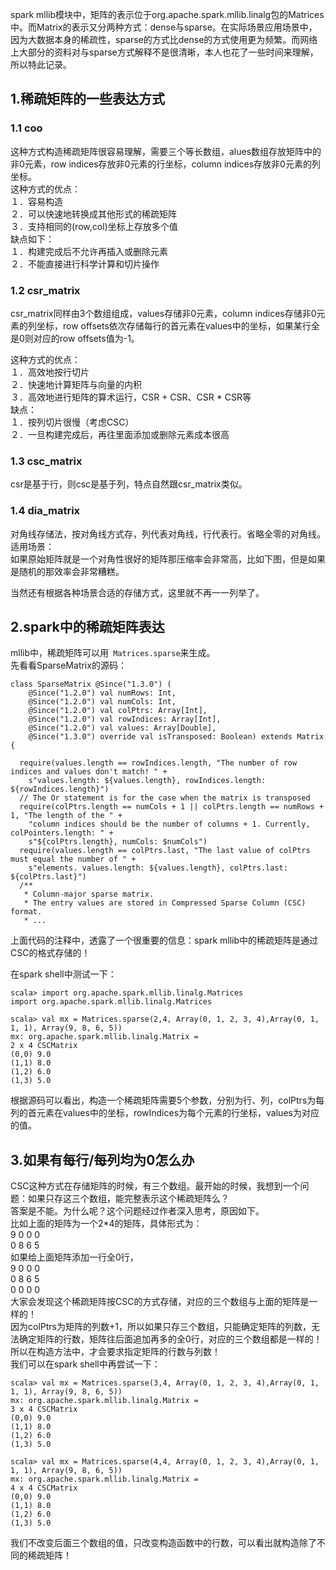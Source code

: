 spark mllib模块中，矩阵的表示位于org.apache.spark.mllib.linalg包的Matrices中。而Matrix的表示又分两种方式：dense与sparse。在实际场景应用场景中，因为大数据本身的稀疏性，sparse的方式比dense的方式使用更为频繁。而网络上大部分的资料对与sparse方式解释不是很清晰，本人也花了一些时间来理解，所以特此记录。  

## 1.稀疏矩阵的一些表达方式
### 1.1 coo
这种方式构造稀疏矩阵很容易理解，需要三个等长数组，alues数组存放矩阵中的非0元素，row indices存放非0元素的行坐标，column indices存放非0元素的列坐标。  
这种方式的优点：  
１．容易构造  
２．可以快速地转换成其他形式的稀疏矩阵  
３．支持相同的(row,col)坐标上存放多个值  
缺点如下：  
１．构建完成后不允许再插入或删除元素  
２．不能直接进行科学计算和切片操作  

### 1.2 csr_matrix
csr_matrix同样由3个数组组成，values存储非0元素，column indices存储非0元素的列坐标，row offsets依次存储每行的首元素在values中的坐标，如果某行全是0则对应的row offsets值为-1。  

这种方式的优点：  
１．高效地按行切片  
２．快速地计算矩阵与向量的内积  
３．高效地进行矩阵的算术运行，CSR + CSR、CSR * CSR等  
缺点：  
１．按列切片很慢（考虑CSC）  
２．一旦构建完成后，再往里面添加或删除元素成本很高  

### 1.3 csc_matrix
csr是基于行，则csc是基于列，特点自然跟csr_matrix类似。  

### 1.4 dia_matrix
对角线存储法，按对角线方式存，列代表对角线，行代表行。省略全零的对角线。  
适用场景：  
如果原始矩阵就是一个对角性很好的矩阵那压缩率会非常高，比如下图，但是如果是随机的那效率会非常糟糕。  

当然还有根据各种场景合适的存储方式，这里就不再一一列举了。  

## 2.spark中的稀疏矩阵表达
mllib中，稀疏矩阵可以用` Matrices.sparse`来生成。  
先看看SparseMatrix的源码：  

```
class SparseMatrix @Since("1.3.0") (
    @Since("1.2.0") val numRows: Int,
    @Since("1.2.0") val numCols: Int,
    @Since("1.2.0") val colPtrs: Array[Int],
    @Since("1.2.0") val rowIndices: Array[Int],
    @Since("1.2.0") val values: Array[Double],
    @Since("1.3.0") override val isTransposed: Boolean) extends Matrix {

  require(values.length == rowIndices.length, "The number of row indices and values don't match! " +
    s"values.length: ${values.length}, rowIndices.length: ${rowIndices.length}")
  // The Or statement is for the case when the matrix is transposed
  require(colPtrs.length == numCols + 1 || colPtrs.length == numRows + 1, "The length of the " +
    "column indices should be the number of columns + 1. Currently, colPointers.length: " +
    s"${colPtrs.length}, numCols: $numCols")
  require(values.length == colPtrs.last, "The last value of colPtrs must equal the number of " +
    s"elements. values.length: ${values.length}, colPtrs.last: ${colPtrs.last}")
  /**
   * Column-major sparse matrix.
   * The entry values are stored in Compressed Sparse Column (CSC) format.
   * ...
```  

上面代码的注释中，透露了一个很重要的信息：spark mllib中的稀疏矩阵是通过CSC的格式存储的！  

在spark shell中测试一下：  

```
scala> import org.apache.spark.mllib.linalg.Matrices
import org.apache.spark.mllib.linalg.Matrices

scala> val mx = Matrices.sparse(2,4, Array(0, 1, 2, 3, 4),Array(0, 1, 1, 1), Array(9, 8, 6, 5))
mx: org.apache.spark.mllib.linalg.Matrix = 
2 x 4 CSCMatrix
(0,0) 9.0
(1,1) 8.0
(1,2) 6.0
(1,3) 5.0
```  

根据源码可以看出，构造一个稀疏矩阵需要5个参数，分别为行、列，colPtrs为每列的首元素在values中的坐标，rowIndices为每个元素的行坐标，values为对应的值。  

## 3.如果有每行/每列均为0怎么办
CSC这种方式在存储矩阵的时候，有三个数组。最开始的时候，我想到一个问题：如果只存这三个数组，能完整表示这个稀疏矩阵么？  
答案是不能。为什么呢？这个问题经过作者深入思考，原因如下。  
比如上面的矩阵为一个2*4的矩阵，具体形式为：     
9 0 0 0   
0 8 6 5  
如果给上面矩阵添加一行全0行，  
9 0 0 0  
0 8 6 5  
0 0 0 0  
大家会发现这个稀疏矩阵按CSC的方式存储，对应的三个数组与上面的矩阵是一样的！  
因为colPtrs为矩阵的列数+1，所以如果只存三个数组，只能确定矩阵的列数，无法确定矩阵的行数，矩阵往后面追加再多的全0行，对应的三个数组都是一样的！  
所以在构造方法中，才会要求指定矩阵的行数与列数！  
我们可以在spark shell中再尝试一下：  

```
scala> val mx = Matrices.sparse(3,4, Array(0, 1, 2, 3, 4),Array(0, 1, 1, 1), Array(9, 8, 6, 5))
mx: org.apache.spark.mllib.linalg.Matrix = 
3 x 4 CSCMatrix
(0,0) 9.0
(1,1) 8.0
(1,2) 6.0
(1,3) 5.0

scala> val mx = Matrices.sparse(4,4, Array(0, 1, 2, 3, 4),Array(0, 1, 1, 1), Array(9, 8, 6, 5))
mx: org.apache.spark.mllib.linalg.Matrix = 
4 x 4 CSCMatrix
(0,0) 9.0
(1,1) 8.0
(1,2) 6.0
(1,3) 5.0

```  
我们不改变后面三个数组的值，只改变构造函数中的行数，可以看出就构造除了不同的稀疏矩阵！